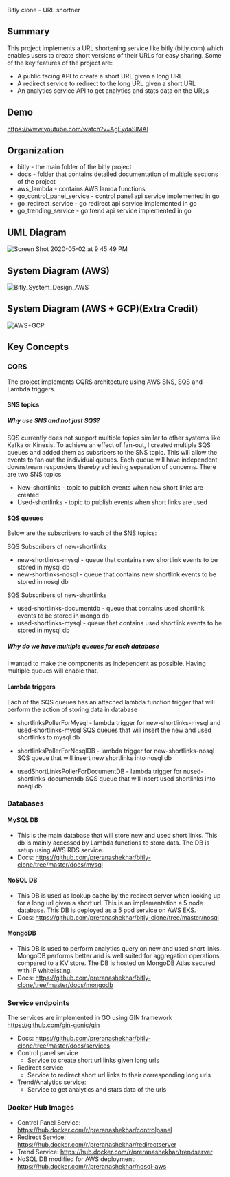 Bitly clone - URL shortner

## Summary

This project implements a URL shortening service like bitly (bitly.com) which enables users to create short versions of their URLs for easy sharing. Some of the key features of the project are:

- A public facing API to create a short URL given a long URL
- A redirect service to redirect to the long URL given a short URL
- An analytics service API to get analytics and stats data on the URLs

## Demo
https://www.youtube.com/watch?v=AgEydaSlMAI


## Organization

 - bitly - the main folder of the bitly project
 - docs - folder that contains detailed documentation of multiple sections of the project
 - aws_lambda - contains AWS lamda functions
 - go_control_panel_service - control panel api service implemented in go
 - go_redirect_service - go redirect api service implemented in go
 - go_trending_service - go trend api service implemented in go

## UML Diagram

![Screen Shot 2020-05-02 at 9 45 49 PM](https://user-images.githubusercontent.com/55044852/80899411-96d15000-8cc4-11ea-8f90-872147319e8b.png)



## System Diagram (AWS)

![Bitly_System_Design_AWS](https://user-images.githubusercontent.com/55044852/80907083-64295680-8cc8-11ea-86bd-a1b33dacf36e.png)

## System Diagram (AWS + GCP)(Extra Credit)

![AWS+GCP](https://user-images.githubusercontent.com/55044852/80907081-5ffd3900-8cc8-11ea-841f-955952a44e48.png)


## Key Concepts

### CQRS
The project implements CQRS architecture using AWS SNS, SQS and Lambda triggers.

#### SNS topics

##### Why use SNS and not just SQS?
SQS currently does not support multiple topics similar to other systems like Kafka or Kinesis. To achieve an effect of fan-out, I
created multiple SQS queues and added them as subsribers to the SNS topic. This will allow the events to fan out the individual queues. Each queue will have independent downstream responders thereby achieving separation of concerns. 
There are two SNS topics
 - New-shortlinks - topic to publish events when new short links are created
 - Used-shortlinks - topic to publish events when short links are used

#### SQS queues
Below are the subscribers to each of the SNS topics:

SQS Subscribers of new-shortlinks
 - new-shortlinks-mysql - queue that contains new shortlink events to be stored in mysql db
 - new-shortlinks-nosql - queue that contains new shortlink events to be stored in nosql db

SQS Subscribers of new-shortlinks
 - used-shortlinks-documentdb - queue that contains used shortlink events to be stored in mongo db
 - used-shortlinks-mysql - queue that contains used shortlink events to be stored in mysql db

##### Why do we have multiple queues for each database
I wanted to make the components as independent as possible. Having multiple queues will enable that.


#### Lambda triggers

Each of the SQS queues has an attached lambda function trigger that will perform the action of storing data in database
 
 - shortlinksPollerForMysql - lambda trigger for new-shortlinks-mysql and used-shortlinks-mysql SQS queues that will insert the new and used shortlinks to mysql db
 
 - shortlinksPollerForNosqlDB - lambda trigger for new-shortlinks-nosql SQS queue that will insert new shortlinks into nosql db

 - usedShortLinksPollerForDocumentDB - lambda trigger for nused-shortlinks-documentdb SQS queue that will insert used shortlinks into nosql db


### Databases

#### MySQL DB
  - This is the main database that will store new and used short links. This db is mainly accessed by Lambda functions to store data. The DB is setup using AWS RDS service.
  - Docs: https://github.com/preranashekhar/bitly-clone/tree/master/docs/mysql

#### NoSQL DB
 - This DB is used as lookup cache by the redirect server when looking up for a long url given a short url. This is an implementation a 5 node database. This DB is deployed as a 5 pod service on AWS EKS.
 - Docs: https://github.com/preranashekhar/bitly-clone/tree/master/nosql

#### MongoDB
 - This DB is used to perform analytics query on new and used short links. MongoDB performs better and is well suited for aggregation operations compared to a KV store. The DB is hosted on MongoDB Atlas secured with IP whitelisting.
 - Docs: https://github.com/preranashekhar/bitly-clone/tree/master/docs/mongodb


### Service endpoints
The services are implemented in GO using GIN framework https://github.com/gin-gonic/gin
- Docs: https://github.com/preranashekhar/bitly-clone/tree/master/docs/services
- Control panel service
  - Service to create short url links given long urls
- Redirect service
  - Service to redirect short url links to their corresponding long urls
- Trend/Analytics service: 
  - Service to get analytics and stats data of the urls


### Docker Hub Images
- Control Panel Service: https://hub.docker.com/r/preranashekhar/controlpanel
- Redirect Service: https://hub.docker.com/r/preranashekhar/redirectserver
- Trend Service: https://hub.docker.com/r/preranashekhar/trendserver
- NoSQL DB modified for AWS deployment: https://hub.docker.com/r/preranashekhar/nosql-aws
